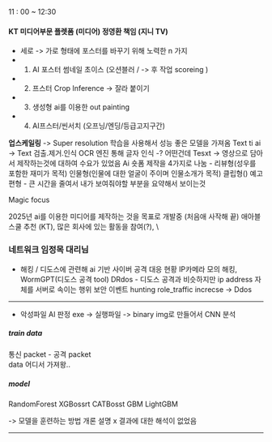 11 :  00 ~ 12:30 
#### KT 미디어부문 플렛폼 (미디어) 정영환 책임 (지니 TV)
-  세로 -> 가로 형태에 포스터를 바꾸기 위해 노력한 n 가지
- 1. AI 포스터 썸네일 초이스 (오션블러 / -> 후 작업 scoreing )
- 2. 프스터 Crop Inference -> 잘라 붙이기
- 3. 생성형 ai를 이용한 out painting 
- 4. AI프스터/씬서치 (오프닝/엔딩/등급고지구간)

**업스케일링** -> Super resolution 학습을 사용해서 성능 좋은 모델을 가져옴 
Text ti ai -> Text 검출.제거.인식 OCR 엔진 통해 글자 인식 -? 어떤건데 
Tesxt -> 영상으로 담아서 제작하는것에 대하여 수요가 있었음 
Ai 숏폼 제작을 4가지로 나눔 - 
리뷰형(성우를 포함한 재미가 목적)
인물형(인물에 대한 얼굴이 주이며 인물소개가 목적)
클립형()
예고편형 - 큰 시간을 줄여서 내가 보여줘야할 부분을 요약해서 보이는것 

Magic focus

2025년 ai를 이용한 미디어를 제작하는 것을 목표로 개발중 (처음애 사작해 끝)
애아블스쿨 추천 (KT), 많은 회사에 있는 활동을 참여(?), \

### 네트워크 임정목 대리님
- 해킹 / 디도스에 관련해 ai 기반 사이버 공격 대응 현황 
IP카메라 모의 해킹, WormGPT(디도스 공격 tool)
DRdos - 디도스 공격과 비슷하지만 ip address 자체를 서버로 속이는 행위
보안 이벤트 hunting role_traffic increcse -> Ddos 

---
- 악성파일 AI 판정 
exe -> 실행파일 -> binary img로 만들어서 CNN 분석 

##### train data
통신 packet -  공격 packet  
data 어디서 가져왕..

##### model 
RandomForest 
XGBossrt 
CATBosst
GBM
LightGBM

-> 모델을 훈련하는 방법 개론 설명 x 결과에 대한 해석이 없었음 

---

